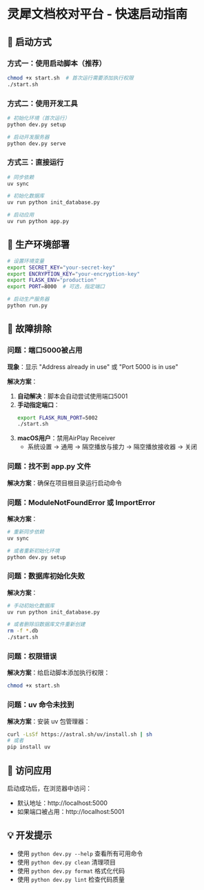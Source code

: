 # 灵犀文档校对平台 - 快速启动指南

## 🚀 启动方式

### 方式一：使用启动脚本（推荐）
```bash
chmod +x start.sh  # 首次运行需要添加执行权限
./start.sh
```

### 方式二：使用开发工具
```bash
# 初始化环境（首次运行）
python dev.py setup

# 启动开发服务器
python dev.py serve
```

### 方式三：直接运行
```bash
# 同步依赖
uv sync

# 初始化数据库
uv run python init_database.py

# 启动应用
uv run python app.py
```

## 🔧 生产环境部署
```bash
# 设置环境变量
export SECRET_KEY="your-secret-key"
export ENCRYPTION_KEY="your-encryption-key"
export FLASK_ENV="production"
export PORT=8000  # 可选，指定端口

# 启动生产服务器
python run.py
```

## 🐛 故障排除

### 问题：端口5000被占用
**现象**：显示 "Address already in use" 或 "Port 5000 is in use"

**解决方案**：
1. **自动解决**：脚本会自动尝试使用端口5001
2. **手动指定端口**：
   ```bash
   export FLASK_RUN_PORT=5002
   ./start.sh
   ```
3. **macOS用户**：禁用AirPlay Receiver
   - 系统设置 → 通用 → 隔空播放与接力 → 隔空播放接收器 → 关闭

### 问题：找不到 app.py 文件
**解决方案**：确保在项目根目录运行启动命令

### 问题：ModuleNotFoundError 或 ImportError
**解决方案**：
```bash
# 重新同步依赖
uv sync

# 或者重新初始化环境
python dev.py setup
```

### 问题：数据库初始化失败
**解决方案**：
```bash
# 手动初始化数据库
uv run python init_database.py

# 或者删除旧数据库文件重新创建
rm -f *.db
./start.sh
```

### 问题：权限错误
**解决方案**：给启动脚本添加执行权限：
```bash
chmod +x start.sh
```

### 问题：uv 命令未找到
**解决方案**：安装 uv 包管理器：
```bash
curl -LsSf https://astral.sh/uv/install.sh | sh
# 或者
pip install uv
```

## 📱 访问应用
启动成功后，在浏览器中访问：
- 默认地址：http://localhost:5000
- 如果端口被占用：http://localhost:5001

## 💡 开发提示
- 使用 `python dev.py --help` 查看所有可用命令
- 使用 `python dev.py clean` 清理项目
- 使用 `python dev.py format` 格式化代码
- 使用 `python dev.py lint` 检查代码质量 